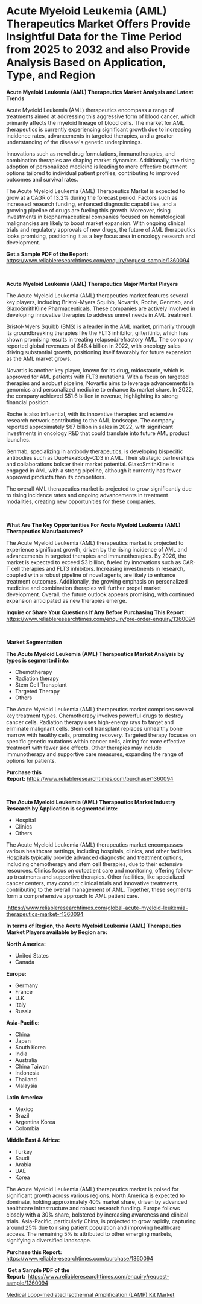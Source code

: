 <p><h1>Acute Myeloid Leukemia (AML) Therapeutics Market Offers Provide Insightful Data for the Time Period from 2025 to 2032 and also Provide Analysis Based on Application, Type, and Region</h1></p><p><strong>Acute Myeloid Leukemia (AML) Therapeutics Market Analysis and Latest Trends</strong></p>
<p><p>Acute Myeloid Leukemia (AML) therapeutics encompass a range of treatments aimed at addressing this aggressive form of blood cancer, which primarily affects the myeloid lineage of blood cells. The market for AML therapeutics is currently experiencing significant growth due to increasing incidence rates, advancements in targeted therapies, and a greater understanding of the disease's genetic underpinnings. </p><p>Innovations such as novel drug formulations, immunotherapies, and combination therapies are shaping market dynamics. Additionally, the rising adoption of personalized medicine is leading to more effective treatment options tailored to individual patient profiles, contributing to improved outcomes and survival rates.</p><p>The Acute Myeloid Leukemia (AML) Therapeutics Market is expected to grow at a CAGR of 13.2% during the forecast period. Factors such as increased research funding, enhanced diagnostic capabilities, and a growing pipeline of drugs are fueling this growth. Moreover, rising investments in biopharmaceutical companies focused on hematological malignancies are likely to boost market expansion. With ongoing clinical trials and regulatory approvals of new drugs, the future of AML therapeutics looks promising, positioning it as a key focus area in oncology research and development.</p></p>
<p><strong>Get a Sample PDF of the Report:&nbsp;</strong> <a href="https://www.reliableresearchtimes.com/enquiry/request-sample/1360094?utm_campaign=3227&utm_medium=2&utm_source=Github&utm_content=ia&utm_term=22032025&utm_id=acute-myeloid-leukemia-aml-therapeutics">https://www.reliableresearchtimes.com/enquiry/request-sample/1360094</a></p>
<p>&nbsp;</p>
<p><strong>Acute Myeloid Leukemia (AML) Therapeutics Major Market Players</strong></p>
<p><p>The Acute Myeloid Leukemia (AML) therapeutics market features several key players, including Bristol-Myers Squibb, Novartis, Roche, Genmab, and GlaxoSmithKline Pharmaceuticals. These companies are actively involved in developing innovative therapies to address unmet needs in AML treatment.</p><p>Bristol-Myers Squibb (BMS) is a leader in the AML market, primarily through its groundbreaking therapies like the FLT3 inhibitor, gilteritinib, which has shown promising results in treating relapsed/refractory AML. The company reported global revenues of $46.4 billion in 2022, with oncology sales driving substantial growth, positioning itself favorably for future expansion as the AML market grows.</p><p>Novartis is another key player, known for its drug, midostaurin, which is approved for AML patients with FLT3 mutations. With a focus on targeted therapies and a robust pipeline, Novartis aims to leverage advancements in genomics and personalized medicine to enhance its market share. In 2022, the company achieved $51.6 billion in revenue, highlighting its strong financial position.</p><p>Roche is also influential, with its innovative therapies and extensive research network contributing to the AML landscape. The company reported approximately $67 billion in sales in 2022, with significant investments in oncology R&D that could translate into future AML product launches.</p><p>Genmab, specializing in antibody therapeutics, is developing bispecific antibodies such as DuoHexaBody-CD3 in AML. Their strategic partnerships and collaborations bolster their market potential. GlaxoSmithKline is engaged in AML with a strong pipeline, although it currently has fewer approved products than its competitors.</p><p>The overall AML therapeutics market is projected to grow significantly due to rising incidence rates and ongoing advancements in treatment modalities, creating new opportunities for these companies.</p></p>
<p>&nbsp;</p>
<p><strong>What Are The Key Opportunities For Acute Myeloid Leukemia (AML) Therapeutics Manufacturers?</strong></p>
<p><p>The Acute Myeloid Leukemia (AML) therapeutics market is projected to experience significant growth, driven by the rising incidence of AML and advancements in targeted therapies and immunotherapies. By 2026, the market is expected to exceed $3 billion, fueled by innovations such as CAR-T cell therapies and FLT3 inhibitors. Increasing investments in research, coupled with a robust pipeline of novel agents, are likely to enhance treatment outcomes. Additionally, the growing emphasis on personalized medicine and combination therapies will further propel market development. Overall, the future outlook appears promising, with continued expansion anticipated as new therapies emerge.</p></p>
<p><strong>Inquire or Share Your Questions If Any Before Purchasing This Report:</strong> <a href="https://www.reliableresearchtimes.com/enquiry/pre-order-enquiry/1360094?utm_campaign=3227&utm_medium=2&utm_source=Github&utm_content=ia&utm_term=22032025&utm_id=acute-myeloid-leukemia-aml-therapeutics">https://www.reliableresearchtimes.com/enquiry/pre-order-enquiry/1360094</a></p>
<p>&nbsp;</p>
<p><strong>Market Segmentation</strong></p>
<p><strong>The Acute Myeloid Leukemia (AML) Therapeutics Market Analysis by types is segmented into:</strong></p>
<p><ul><li>Chemotherapy</li><li>Radiation therapy</li><li>Stem Cell Transplant</li><li>Targeted Therapy</li><li>Others</li></ul></p>
<p><p>The Acute Myeloid Leukemia (AML) therapeutics market comprises several key treatment types. Chemotherapy involves powerful drugs to destroy cancer cells. Radiation therapy uses high-energy rays to target and eliminate malignant cells. Stem cell transplant replaces unhealthy bone marrow with healthy cells, promoting recovery. Targeted therapy focuses on specific genetic mutations within cancer cells, aiming for more effective treatment with fewer side effects. Other therapies may include immunotherapy and supportive care measures, expanding the range of options for patients.</p></p>
<p><strong>Purchase this Report:&nbsp;</strong><a href="https://www.reliableresearchtimes.com/purchase/1360094?utm_campaign=3227&utm_medium=2&utm_source=Github&utm_content=ia&utm_term=22032025&utm_id=acute-myeloid-leukemia-aml-therapeutics">https://www.reliableresearchtimes.com/purchase/1360094</a></p>
<p>&nbsp;</p>
<p><strong>The Acute Myeloid Leukemia (AML) Therapeutics Market Industry Research by Application is segmented into:</strong></p>
<p><ul><li>Hospital</li><li>Clinics</li><li>Others</li></ul></p>
<p><p>The Acute Myeloid Leukemia (AML) therapeutics market encompasses various healthcare settings, including hospitals, clinics, and other facilities. Hospitals typically provide advanced diagnostic and treatment options, including chemotherapy and stem cell therapies, due to their extensive resources. Clinics focus on outpatient care and monitoring, offering follow-up treatments and supportive therapies. Other facilities, like specialized cancer centers, may conduct clinical trials and innovative treatments, contributing to the overall management of AML. Together, these segments form a comprehensive approach to AML patient care.</p></p>
<p><a href="https://www.reliableresearchtimes.com/global-acute-myeloid-leukemia-therapeutics-market-r1360094?utm_campaign=3227&utm_medium=2&utm_source=Github&utm_content=ia&utm_term=22032025&utm_id=acute-myeloid-leukemia-aml-therapeutics">&nbsp;https://www.reliableresearchtimes.com/global-acute-myeloid-leukemia-therapeutics-market-r1360094</a></p>
<p><strong>In terms of Region, the Acute Myeloid Leukemia (AML) Therapeutics Market Players available by Region are:</strong></p>
<p>
    <p> <strong> North America: </strong>
        <ul>
            <li>United States</li>
            <li>Canada</li>
        </ul>
        </p> 
    <p> <strong> Europe: </strong>
        <ul>
            <li>Germany</li>
            <li>France</li>
            <li>U.K.</li>
            <li>Italy</li>
            <li>Russia</li>
        </ul>
        </p> 
    <p> <strong> Asia-Pacific: </strong>
        <ul>
            <li>China</li>
            <li>Japan</li>
            <li>South Korea</li>
            <li>India</li>
            <li>Australia</li>
            <li>China Taiwan</li>
            <li>Indonesia</li>
            <li>Thailand</li>
            <li>Malaysia</li>
        </ul>
        </p> 
    <p> <strong> Latin America: </strong>
        <ul>
            <li>Mexico</li>
            <li>Brazil</li>
            <li>Argentina Korea</li>
            <li>Colombia</li>
        </ul>
        </p> 
    <p> <strong> Middle East & Africa: </strong>
        <ul>
            <li>Turkey</li>
            <li>Saudi</li>
            <li>Arabia</li>
            <li>UAE</li>
            <li>Korea</li>
        </ul>
    </p>
    </p>
<p><p>The Acute Myeloid Leukemia (AML) therapeutics market is poised for significant growth across various regions. North America is expected to dominate, holding approximately 40% market share, driven by advanced healthcare infrastructure and robust research funding. Europe follows closely with a 30% share, bolstered by increasing awareness and clinical trials. Asia-Pacific, particularly China, is projected to grow rapidly, capturing around 25% due to rising patient population and improving healthcare access. The remaining 5% is attributed to other emerging markets, signifying a diversified landscape.</p></p>
<p><strong>Purchase this Report: </strong><a href="https://www.reliableresearchtimes.com/purchase/1360094?utm_campaign=3227&utm_medium=2&utm_source=Github&utm_content=ia&utm_term=22032025&utm_id=acute-myeloid-leukemia-aml-therapeutics">https://www.reliableresearchtimes.com/purchase/1360094</a></p>
<p>&nbsp;<strong>Get a Sample PDF of the Report:&nbsp;&nbsp;</strong><a href="https://www.reliableresearchtimes.com/enquiry/request-sample/1360094?utm_campaign=3227&utm_medium=2&utm_source=Github&utm_content=ia&utm_term=22032025&utm_id=acute-myeloid-leukemia-aml-therapeutics">https://www.reliableresearchtimes.com/enquiry/request-sample/1360094</a></p>
<p><strong></strong></p>
<p><p><a href="https://github.com/alejnaouare/Market-Research-Report-List-1/blob/main/medical-loop-mediated-isothermal-amplification-lamp-kit-market.md?utm_campaign=3227&utm_medium=2&utm_source=Github&utm_content=ia&utm_term=22032025&utm_id=acute-myeloid-leukemia-aml-therapeutics">Medical Loop-mediated Isothermal Amplification (LAMP) Kit Market</a></p></p>